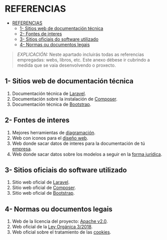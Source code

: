 # REFERENCIAS

- [REFERENCIAS](#referencias)
  - [1- Sitios web de documentación técnica](#1--sitios-web-de-documentación-técnica)
  - [2- Fontes de interes](#2--fontes-de-interes)
  - [3- Sitios oficiais do software utilizado](#3--sitios-oficiais-do-software-utilizado)
  - [4- Normas ou documentos legais](#4--normas-ou-documentos-legais)

> *EXPLICACIÓN:* Neste apartado incluirás todas as referencias empregadas: webs, libros, etc. Este anexo débese ir cubrindo a medida que se vaia desenvolvendo o proxecto.

## 1- Sitios web de documentación técnica

1. Documentación técnica de [Laravel](https://laravel.com/docs/8.x/installation).
2. Documentación sobre la instalación de [Composer](https://getcomposer.org/download/).
3. Documentación técnica de [Bootstrap](https://getbootstrap.com/docs/5.3/getting-started/introduction/).

## 2- Fontes de interes

1. Mejores herramientas de [diagramación](https://es.linkedin.com/pulse/las-8-mejores-herramientas-de-diagramaci%C3%B3n-para-software-joel-benitez).
2. Web con iconos para el [diseño web](https://fontawesome.com/).
3. Web donde sacar datos de interes para la documentación de tú [empresa](https://www.ine.es/).
4. Web donde sacar datos sobre los modelos a seguir en la [forma jurídica](https://sede.agenciatributaria.gob.es/Sede/todas-gestiones.html).

## 3- Sitios oficiais do software utilizado

1. Sitio web oficial de [Laravel](https://laravel.com/).
2. Sitio web oficial de [Composer](https://getcomposer.org/).
3. Sitio web oficial de [Bootstrap](https://getbootstrap.com/).

## 4- Normas ou documentos legais

1. Web de la licencia del proyecto: [Apache v2.0](https://www.apache.org/licenses/LICENSE-2.0).
2. Web oficial de la [Ley Orgánica 3/2018](https://www.boe.es/buscar/act.php?id=BOE-A-2018-16673).
3. Web oficial sobre el tratamiento de las [cookies](www.aboutcookies.org).
